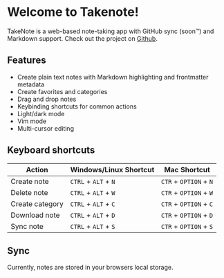 # Welcome to Takenote!

TakeNote is a web-based note-taking app with GitHub sync (soon™️) and Markdown support. Check out the project on [Github](https://github.com/taniarascia/takenote).

## Features

- Create plain text notes with Markdown highlighting and frontmatter metadata
- Create favorites and categories
- Drag and drop notes
- Keybinding shortcuts for common actions
- Light/dark mode
- Vim mode
- Multi-cursor editing

## Keyboard shortcuts

| Action          | Windows/Linux Shortcut | Mac Shortcut           |
| --------------- | ---------------------- | ---------------------- |
| Create note     | `CTRL` + `ALT` + `N`   | `CTR` + `OPTION` + `N` |
| Delete note     | `CTRL` + `ALT` + `W`   | `CTR` + `OPTION` + `W` |
| Create category | `CTRL` + `ALT` + `C`   | `CTR` + `OPTION` + `C` |
| Download note   | `CTRL` + `ALT` + `D`   | `CTR` + `OPTION` + `D` |
| Sync note       | `CTRL` + `ALT` + `S`   | `CTR` + `OPTION` + `S` |

## Sync

Currently, notes are stored in your browsers local storage.
